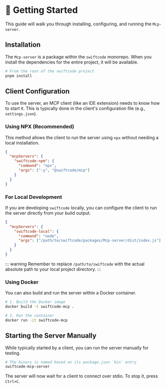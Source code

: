# 🚀 Getting Started

This guide will walk you through installing, configuring, and running the `Mcp-server`.

## Installation

The `Mcp-server` is a package within the `swiftcode` monorepo. When you install the dependencies for the entire project, it will be available.

```bash [Terminal]
# From the root of the swiftcode project
pnpm install
```

## Client Configuration

To use the server, an MCP client (like an IDE extension) needs to know how to start it. This is typically done in the client's configuration file (e.g., `settings.json`).

### Using NPX (Recommended)

This method allows the client to run the server using `npx` without needing a local installation.

```json [settings.json]
{
  "mcpServers": {
    "swiftcode-npm": {
      "command": "npx",
      "args": ["-y", "@swiftcode/mcp"]
    }
  }
}
```

### For Local Development

If you are developing `swiftcode` locally, you can configure the client to run the server directly from your build output.

```json [settings.json]
{
  "mcpServers": {
    "swiftcode-local": {
      "command": "node",
      "args": ["/path/to/swiftcode/packages/Mcp-server/dist/index.js"]
    }
  }
}
```
::: warning
Remember to replace `/path/to/swiftcode` with the actual absolute path to your local project directory.
:::

### Using Docker

You can also build and run the server within a Docker container.

```bash [Terminal]
# 1. Build the Docker image
docker build -t swiftcode-mcp .

# 2. Run the container
docker run -it swiftcode-mcp
```

## Starting the Server Manually

While typically started by a client, you can run the server manually for testing.

```bash [Terminal]
# The binary is named based on its package.json `bin` entry
swiftcode-mcp-server
```
The server will now wait for a client to connect over stdio. To stop it, press `Ctrl+C`.
